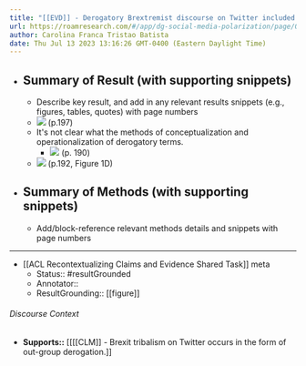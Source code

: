 ```yaml
---
title: "[[EVD]] - Derogatory Brextremist discourse on Twitter included many terms that suggested lack of sanity (e.g., nutters, loonies) and references to fear and hatred of foreigners and destruction of Britain. - [[@northBattleBritainAnalyzing2021]]"
url: https://roamresearch.com/#/app/dg-social-media-polarization/page/OzPq5b9Bu
author: Carolina Franca Tristao Batista
date: Thu Jul 13 2023 13:16:26 GMT-0400 (Eastern Daylight Time)
---
```


- ## Summary of Result (with supporting snippets)
    - Describe key result, and add in any relevant results snippets (e.g., figures, tables, quotes) with page numbers
    - ![](https://firebasestorage.googleapis.com/v0/b/firescript-577a2.appspot.com/o/imgs%2Fapp%2Fdg-social-media-polarization%2FqYwq_1APg_.12.24%20PM.png?alt=media&token=afd2e69e-7d55-4e8d-aaee-c47f105ee8bf) (p.197)
    - It's not clear what the methods of conceptualization and operationalization of derogatory terms.
        - ![](https://firebasestorage.googleapis.com/v0/b/firescript-577a2.appspot.com/o/imgs%2Fapp%2Fdg-social-media-polarization%2F6jGQZBdCvU.38.02%20PM.png?alt=media&token=af357374-fb2a-4220-aa2e-f7b142879e77) (p. 190)
    - ![](https://firebasestorage.googleapis.com/v0/b/firescript-577a2.appspot.com/o/imgs%2Fapp%2Fdg-social-media-polarization%2FT43ckBmrGJ.22.43%20PM.png?alt=media&token=bf06d968-d137-4e16-8472-88a6a8c325ce) (p.192, Figure 1D)
- ## Summary of Methods (with supporting snippets)
    - Add/block-reference relevant methods details and snippets with page numbers
- ---
- [[ACL Recontextualizing Claims and Evidence Shared Task]] meta
    - Status:: #resultGrounded
    - Annotator::
    - ResultGrounding:: [[figure]]

###### Discourse Context

- **Supports::** [[[[CLM]] - Brexit tribalism on Twitter occurs in the form of out-group derogation.]]
